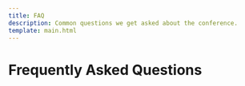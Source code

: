 ```yaml
---
title: FAQ
description: Common questions we get asked about the conference.
template: main.html
---
```


# Frequently Asked Questions

